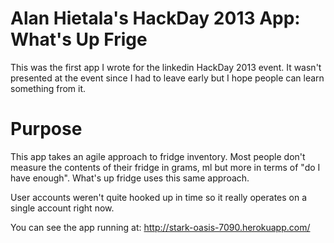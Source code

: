 Alan Hietala's HackDay 2013 App: What's Up Frige
===============================

This was the first app I wrote for the linkedin HackDay 2013 event. It wasn't presented at the event since I had to leave early but I hope people can learn something from it. 


Purpose
=================

This app takes an agile approach to fridge inventory. Most people don't measure the contents of their fridge in grams, ml but more in terms of "do I have enough". What's up fridge uses this same approach. 

User accounts weren't quite hooked up in time so it really operates on a single account right now. 

You can see the app running at: http://stark-oasis-7090.herokuapp.com/